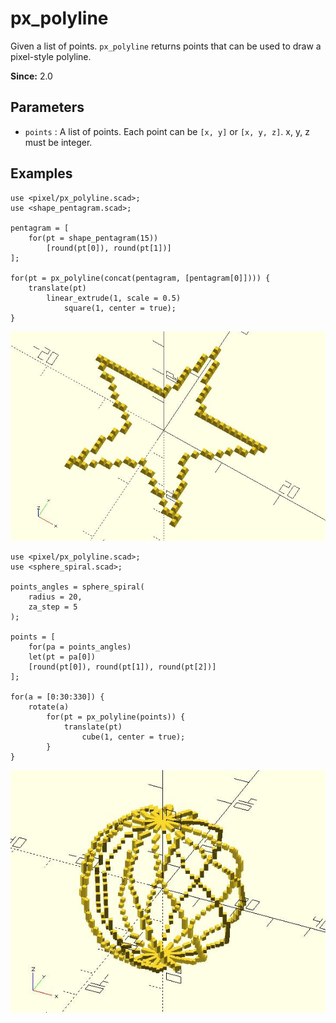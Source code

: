 # px_polyline

Given a list of points. `px_polyline` returns points that can be used to draw a pixel-style polyline.

**Since:** 2.0

## Parameters

- `points` : A list of points. Each point can be `[x, y]` or `[x, y, z]`. x, y, z must be integer.

## Examples

	use <pixel/px_polyline.scad>;
	use <shape_pentagram.scad>;

	pentagram = [
		for(pt = shape_pentagram(15)) 
			[round(pt[0]), round(pt[1])]
	];

	for(pt = px_polyline(concat(pentagram, [pentagram[0]]))) {
		translate(pt) 
			linear_extrude(1, scale = 0.5) 
			    square(1, center = true);
	}

![px_polyline](images/lib2x-px_polyline-1.JPG)

	use <pixel/px_polyline.scad>;
	use <sphere_spiral.scad>;

	points_angles = sphere_spiral(
		radius = 20, 
		za_step = 5
	);

	points = [
		for(pa = points_angles) 
		let(pt = pa[0])
		[round(pt[0]), round(pt[1]), round(pt[2])]
	];

	for(a = [0:30:330]) { 
		rotate(a) 
			for(pt = px_polyline(points)) {
				translate(pt)
					cube(1, center = true);
			}
	}
		
![px_polyline](images/lib2x-px_polyline-2.JPG)

